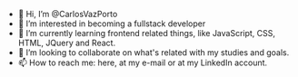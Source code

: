 - 👋 Hi, I’m @CarlosVazPorto
- 👀 I’m interested in becoming a fullstack developer
- 🌱 I’m currently learning frontend related things, like JavaScript, CSS, HTML, JQuery and React.
- 💞️ I’m looking to collaborate on what's related with my studies and goals.
- 📫 How to reach me: here, at my e-mail or at my LinkedIn account.

<!---
CarlosVazPorto/CarlosVazPorto is a ✨ special ✨ repository because its `README.md` (this file) appears on your GitHub profile.
You can click the Preview link to take a look at your changes.
--->
